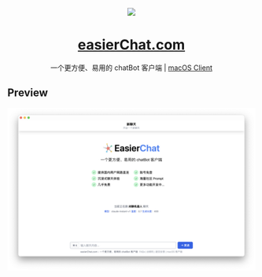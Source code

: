 <p align="center">
  <a href="http://easierchat.com/">
    <picture>
      <img src="./favicon.ico" height="128">
    </picture>
    <h1 align="center">easierChat.com</h1>
  </a>
</p>

<p align="center">
  一个更方便、易用的 chatBot 客户端 | <a href="https://github.com/maoxiaoke/easierChat/releases/tag/v0.0.1">macOS Client</a>
</p>

## Preview

![](./preview.png)



